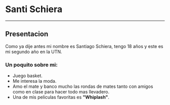 # Santi Schiera
___
## Presentacion
Como ya dije antes mi nombre es Santiago Schiera, tengo 18 años y este es mi segundo año en la UTN.
### Un poquito sobre mi:
- Juego basket.
- Me interesa la moda.
- Amo el mate y banco mucho las rondas de mates tanto con amigos como en clase para hacer todo mas llevadero.
- Una de mis peliculas favoritas es **"Whiplash"**.

  
